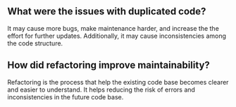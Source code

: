 ## What were the issues with duplicated code?
It may cause more bugs, make maintenance harder, and increase the the effort for further updates. Additionally, it may cause inconsistencies among the code structure.
## How did refactoring improve maintainability?
Refactoring is the process that help the existing code base becomes clearer and easier to understand. It helps reducing the risk of errors and inconsistencies in the future code base.
